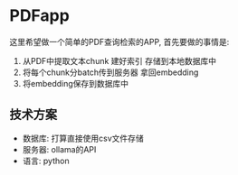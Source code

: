# PDFapp

这里希望做一个简单的PDF查询检索的APP, 首先要做的事情是:

1. 从PDF中提取文本chunk 建好索引 存储到本地数据库中
2. 将每个chunk分batch传到服务器 拿回embedding
3. 将embedding保存到数据库中

## 技术方案

- 数据库: 打算直接使用csv文件存储
- 服务器: ollama的API
- 语言: python
